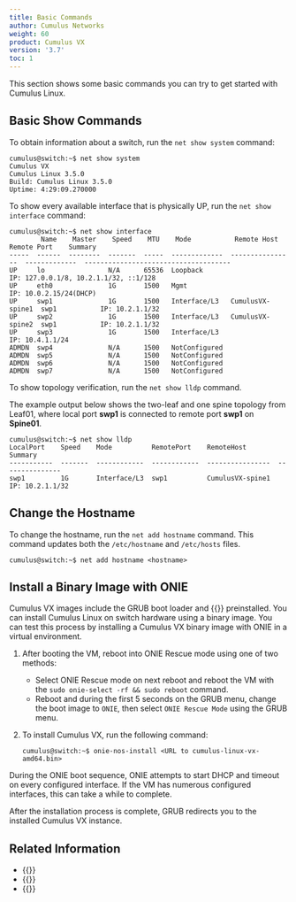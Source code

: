 ```yaml
---
title: Basic Commands
author: Cumulus Networks
weight: 60
product: Cumulus VX
version: '3.7'
toc: 1
---
```

This section shows some basic commands you can try to get started with Cumulus Linux.

## Basic Show Commands

To obtain information about a switch, run the `net show system` command:

```
cumulus@switch:~$ net show system
Cumulus VX
Cumulus Linux 3.5.0
Build: Cumulus Linux 3.5.0
Uptime: 4:29:09.270000
```

To show every available interface that is physically UP, run the `net show interface` command:

```
cumulus@switch:~$ net show interface
        Name    Master    Speed    MTU    Mode           Remote Host       Remote Port    Summary
-----  ------  --------  -------  -----  -------------  ----------------  -------------  -------------------------------------
UP     lo                N/A      65536  Loopback                                        IP: 127.0.0.1/8, 10.2.1.1/32, ::1/128
UP     eth0              1G       1500   Mgmt                                            IP: 10.0.2.15/24(DHCP)
UP     swp1              1G       1500   Interface/L3   CumulusVX-spine1  swp1           IP: 10.2.1.1/32
UP     swp2              1G       1500   Interface/L3   CumulusVX-spine2  swp1           IP: 10.2.1.1/32
UP     swp3              1G       1500   Interface/L3                                    IP: 10.4.1.1/24
ADMDN  swp4              N/A      1500   NotConfigured
ADMDN  swp5              N/A      1500   NotConfigured
ADMDN  swp6              N/A      1500   NotConfigured
ADMDN  swp7              N/A      1500   NotConfigured
```

To show topology verification, run the `net show lldp` command.

The example output below shows the two-leaf and one spine topology from Leaf01, where local port **swp1** is connected to remote port **swp1** on **Spine01**.

```
cumulus@switch:~$ net show lldp
LocalPort    Speed    Mode          RemotePort    RemoteHost        Summary
-----------  -------  ------------  ------------  ----------------  ---------------
swp1         1G       Interface/L3  swp1          CumulusVX-spine1  IP: 10.2.1.1/32
```

## Change the Hostname

To change the hostname, run the `net add hostname` command. This command updates both the `/etc/hostname` and `/etc/hosts` files.

```
cumulus@switch:~$ net add hostname <hostname>
```

## Install a Binary Image with ONIE

Cumulus VX images include the GRUB boot loader and {{<exlink url="(http://onie.org/" text="Open Network Install Environment (ONIE)">}} preinstalled. You can install Cumulus Linux on switch hardware using a binary image. You can test this process by installing a Cumulus VX binary image with ONIE in a virtual environment.

1. After booting the VM, reboot into ONIE Rescue mode using one of two methods:
   - Select ONIE Rescue mode on next reboot and reboot the VM with the `sudo onie-select -rf && sudo reboot` command.
   - Reboot and during the first 5 seconds on the GRUB menu, change the boot image to `ONIE`, then select `ONIE Rescue Mode` using the GRUB menu.

2. To install Cumulus VX, run the following command:

   ```
   cumulus@switch:~$ onie-nos-install <URL to cumulus-linux-vx-amd64.bin>
   ```

During the ONIE boot sequence, ONIE attempts to start DHCP and timeout on every configured interface. If the VM has numerous configured interfaces, this can take a while to complete.

After the installation process is complete, GRUB redirects you to the installed Cumulus VX instance.

## Related Information

- {{<exlink url="https://docs.cumulusnetworks.com/cumulus-linux-41" text="Cumulus Linux documentation">}}
- {{<exlink url="https://support.cumulusnetworks.com/hc/en-us/" text="Cumulus Networks knowledge base">}}
- {{<exlink url="https://pypi.python.org/pypi/ansible" text="Ansible 1.7 or newer">}}
